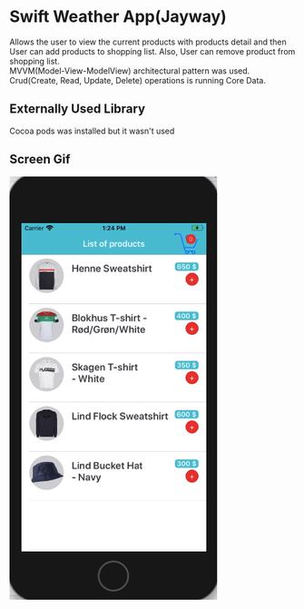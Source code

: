 <h1>Swift Weather App(Jayway)</h1>

Allows the user to view the current products with products detail and then User can add products to shopping list. Also, User can remove product from shopping list. </br>
MVVM(Model-View-ModelView) architectural pattern was used. </br>
Crud(Create, Read, Update, Delete) operations is running Core Data. </br>

<h2>Externally Used Library</h2>
Cocoa pods was installed but it wasn't used</br>


<h2>Screen Gif</h2>

![alt text](screen.gif)
